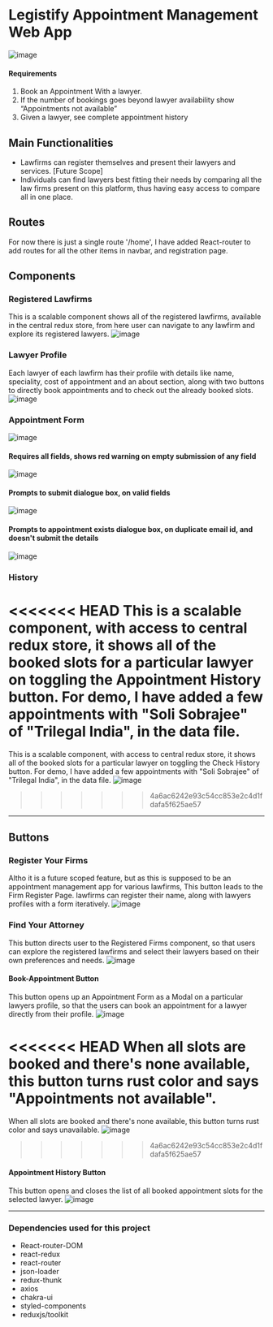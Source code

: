 # Legistify Appointment Management Web App

![image](https://user-images.githubusercontent.com/47380034/218688195-0c3b4d8f-b676-4eba-af7f-02572b345ead.png)

#### Requirements

1. Book an Appointment With a lawyer.
2. If the number of bookings goes beyond lawyer availability show “Appointments not available”
3. Given a lawyer, see complete appointment history

## Main Functionalities

- Lawfirms can register themselves and present their lawyers and services. [Future Scope]
- Individuals can find lawyers best fitting their needs by comparing all the law firms present on this platform, thus having easy access to compare all in one place.

## Routes

For now there is just a single route '/home', I have added React-router to add routes for all the other items in navbar, and registration page.

## Components

### Registered Lawfirms

This is a scalable component shows all of the registered lawfirms, available in the central redux store, from here user can navigate to any lawfirm and explore its registered lawyers.
![image](https://user-images.githubusercontent.com/47380034/218688350-b2253409-f2ea-4219-8666-f058e2138a26.png)

### Lawyer Profile

Each lawyer of each lawfirm has their profile with details like name, speciality, cost of appointment and an about section, along with two buttons to directly book appointments and to check out the already booked slots.
![image](https://user-images.githubusercontent.com/47380034/218688510-0ed1c701-8a8d-4a7d-a8f7-22c5ca25bc5a.png)

### Appointment Form

![image](https://user-images.githubusercontent.com/47380034/218688662-23dad59c-ac7b-4595-a706-5bc2bd50e6da.png)

#### Requires all fields, shows red warning on empty submission of any field

![image](https://user-images.githubusercontent.com/47380034/218688801-aa7d58fd-3e4a-4916-945a-1b9e0852eeac.png)

#### Prompts to submit dialogue box, on valid fields

![image](https://user-images.githubusercontent.com/47380034/218689049-cc9fbcd5-0adf-4c76-ba23-058fa0a55223.png)

#### Prompts to appointment exists dialogue box, on duplicate email id, and doesn't submit the details

![image](https://user-images.githubusercontent.com/47380034/218689161-5e0c1955-2b9e-41ee-a537-a920e730ef52.png)

### History

<<<<<<< HEAD
This is a scalable component, with access to central redux store, it shows all of the booked slots for a particular lawyer on toggling the Appointment History button. For demo, I have added a few appointments with "Soli Sobrajee" of "Trilegal India", in the data file.
=======
This is a scalable component, with access to central redux store, it shows all of the booked slots for a particular lawyer on toggling the Check History button. For demo, I have added a few appointments with "Soli Sobrajee" of "Trilegal India", in the data file.
![image](https://user-images.githubusercontent.com/47380034/218689612-af8e8dba-2273-4190-92d1-f9696c6f8a9d.png)

> > > > > > > 4a6ac6242e93c54cc853e2c4d1fdafa5f625ae57

---

## Buttons

### Register Your Firms

Altho it is a future scoped feature, but as this is supposed to be an appointment management app for various lawfirms, This button leads to the Firm Register Page. lawfirms can register their name, along with lawyers profiles with a form iteratively.
![image](https://user-images.githubusercontent.com/47380034/218689769-3debbc1e-f8c0-40f1-b29e-bf9ad77bfeee.png)

### Find Your Attorney

This button directs user to the Registered Firms component, so that users can explore the registered lawfirms and select their lawyers based on their own preferences and needs.
![image](https://user-images.githubusercontent.com/47380034/218689959-ce2b917c-3efe-4d94-96ad-cbf00447e8cb.png)

#### Book-Appointment Button

This button opens up an Appointment Form as a Modal on a particular lawyers profile, so that the users can book an appointment for a lawyer directly from their profile.
![image](https://user-images.githubusercontent.com/47380034/218690021-169ea5a0-cbfb-4b1a-a849-7be4c8e16fbf.png)

<<<<<<< HEAD
When all slots are booked and there's none available, this button turns rust color and says "Appointments not available".
=======
When all slots are booked and there's none available, this button turns rust color and says unavailable.
![image](https://user-images.githubusercontent.com/47380034/218690119-ad9f77e2-adbb-4c44-b168-5c94580c1bb6.png)

> > > > > > > 4a6ac6242e93c54cc853e2c4d1fdafa5f625ae57

#### Appointment History Button

This button opens and closes the list of all booked appointment slots for the selected lawyer.
![image](https://user-images.githubusercontent.com/47380034/218690208-e551cdba-2523-4b72-890e-7ab3d706962f.png)

---

### Dependencies used for this project

- React-router-DOM
- react-redux
- react-router
- json-loader
- redux-thunk
- axios
- chakra-ui
- styled-components
- reduxjs/toolkit
